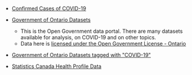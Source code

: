 * [Confirmed Cases of COVID-19](https://data.ontario.ca/dataset/confirmed-positive-cases-of-covid-19-in-ontario)

* [Government of Ontario Datasets](https://data.ontario.ca/dataset)
    * This is the Open Government data portal.  There are many datasets available for analysis, on COVID-19 and on other topics.
    * Data here is [licensed under the Open Government License - Ontario](https://www.ontario.ca/page/open-government-licence-ontario)

* [Government of Ontario Datasets tagged with "COVID-19"](https://data.ontario.ca/dataset?keywords_en=COVID-19)

* [Statistics Canada Health Profile Data](https://www12.statcan.gc.ca/health-sante/82-228/search-recherche/lst/page.cfm?Lang=E&GeoLevel=PR&GEOCODE=35)


       
